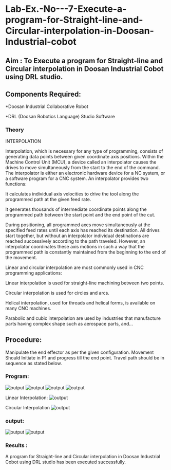 # Lab-Ex.-No---7-Execute-a-program-for-Straight-line-and-Circular-interpolation-in-Doosan-Industrial-cobot
## Aim : To Execute a program for Straight-line and Circular interpolation in Doosan Industrial Cobot using DRL studio.

## Components Required:

*Doosan Industrial Collaborative Robot

*DRL (Doosan Robotics Language) Studio Software

### Theory 
INTERPOLATION

Interpolation, which is necessary for any type of programming, consists of generating data points between given coordinate axis positions. Within the Machine Control Unit (MCU), a device called an interpolator causes the drives to move simultaneously from the start to the end of the command. The interpolator is either an electronic hardware device for a NC system, or a software program for a CNC system. An interpolator provides two functions:

It calculates individual axis velocities to drive the tool along the programmed path at the given feed rate.

It generates thousands of intermediate coordinate points along the programmed path between the start point and the end point of the cut.

During positioning, all programmed axes move simultaneously at the specified feed rates until each axis has reached its destination. All drives start together, but without an interpolator individual destinations are reached successively according to the path traveled. However, an interpolator coordinates these axis motions in such a way that the programmed path is constantly maintained from the beginning to the end of the movement.

Linear and circular interpolation are most commonly used in CNC programming applications:

Linear interpolation is used for straight-line machining between two points.

Circular interpolation is used for circles and arcs.

Helical interpolation, used for threads and helical forms, is available on many CNC machines.

Parabolic and cubic interpolation are used by industries that manufacture parts having complex shape such as aerospace parts, and...

## Procedure:

Manipulate the end effector as per the given configuration. Movement Should Initiate in P1 and progress till the end point. Travel path should be in sequence as stated below.

### Program:
![output](https://github.com/Saibandhavi75/Lab-Ex.-No---7-Execute-a-program-for-Straight-line-and-Circular-interpolation-in-Doosan-Industrial-C/blob/main/2.png?raw=true)
![output](https://github.com/Saibandhavi75/Lab-Ex.-No---7-Execute-a-program-for-Straight-line-and-Circular-interpolation-in-Doosan-Industrial-C/blob/main/3.png?raw=true)
![output](https://github.com/Saibandhavi75/Lab-Ex.-No---7-Execute-a-program-for-Straight-line-and-Circular-interpolation-in-Doosan-Industrial-C/blob/main/4.png?raw=true)
![output](https://github.com/Saibandhavi75/Lab-Ex.-No---7-Execute-a-program-for-Straight-line-and-Circular-interpolation-in-Doosan-Industrial-C/blob/main/5.png?raw=true)

Linear Interpolation:
![output](https://github.com/Saibandhavi75/Lab-Ex.-No---7-Execute-a-program-for-Straight-line-and-Circular-interpolation-in-Doosan-Industrial-C/blob/main/6.png?raw=true)









Circular Interpolation
![output](https://github.com/Saibandhavi75/Lab-Ex.-No---7-Execute-a-program-for-Straight-line-and-Circular-interpolation-in-Doosan-Industrial-C/blob/main/7.png?raw=true)

### output:
![output](https://github.com/Saibandhavi75/Lab-Ex.-No---7-Execute-a-program-for-Straight-line-and-Circular-interpolation-in-Doosan-Industrial-C/blob/main/8.png?raw=true)
![output](https://github.com/Saibandhavi75/Lab-Ex.-No---7-Execute-a-program-for-Straight-line-and-Circular-interpolation-in-Doosan-Industrial-C/blob/main/9.png?raw=true)





### Results :
A program for Straight-line and Circular interpolation in Doosan Industrial Cobot using DRL studio has been executed successfully.



 
